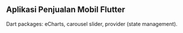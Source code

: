 ## Aplikasi Penjualan Mobil Flutter

Dart packages:
eCharts, carousel slider, provider (state management).
